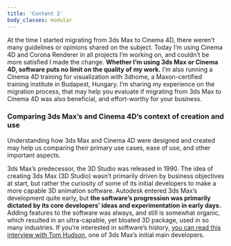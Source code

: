 ```yaml
---
title: 'Content 2'
body_classes: modular
---
```


At the time I started migrating from 3ds Max to Cinema 4D, there weren’t many guidelines or opinions shared on the subject. Today I’m using Cinema 4D and Corona Renderer in all projects I’m working on, and couldn’t be more satisfied I made the change. **Whether I’m using 3ds Max or Cinema 4D, software puts no limit on the quality of my work.** I’m also running a Cinema 4D training for visualization with 3dhome, a Maxon-certified training institute in Budapest, Hungary. I’m sharing my experience on the migration process, that may help you evaluate if migrating from 3ds Max to Cinema 4D was also beneficial, and effort-worthy for your business.

### Comparing 3ds Max’s and Cinema 4D’s context of creation and use

Understanding how 3ds Max and Cinema 4D were designed and created may help us comparing their primary use cases, ease of use, and other important aspects.

3ds Max’s predecessor, the 3D Studio was released in 1990. The idea of creating 3ds Max (3D Studio) wasn’t primarily driven by business objectives at start, but rather the curiosity of some of its initial developers to make a more capable 3D animation software. Autodesk entered 3ds Max’s development quite early, but **the software’s progression was primarily dictated by its core developers’ ideas and experimentation in early days.** Adding features to the software was always, and still is somewhat organic, which resulted in an ultra-capable, yet bloated 3D package, used in so many industries. If you’re interested in software’s history, [you can read this interview with Tom Hudson,](https://cgpress.org/archives/cgarticles/the_history_of_3d_studio) one of 3ds Max’s initial main developers.